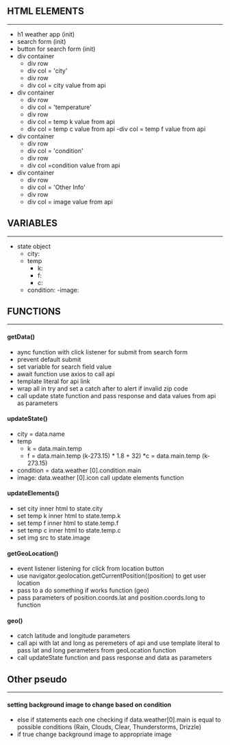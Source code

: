## HTML ELEMENTS
---
* h1 weather app (init)
* search form  (init)
* button for search form (init)
* div container
    - div row
    - div col = 'city'
    - div row
    - div col = city value from api
* div container
    - div row
    - div col =  'temperature'
    - div row
    - div col = temp k value from api
    - div col = temp c value from api
    -div col = temp f value from api
* div container
    - div row
    - div col =  'condition'
    - div row
    - div col =condition value from api
* div container
    - div row
    - div col =  'Other Info'
    - div row
    - div col = image value from api

## VARIABLES
---
* state object
    - city:
    - temp
        * k:
        * f:
        * c:
    - condition: 
    -image: 

## FUNCTIONS
--- 
#### getData()
- aync function with click listener for submit from search form
- prevent default submit
- set variable for search field value
- await function use axios to call api
- template literal for api link
- wrap all in try and set a catch after to alert if invalid zip code
- call update state function and pass response and data values from api as parameters

#### updateState()
- city = data.name
- temp
    * k = data.main.temp 
    * f = data.main.temp (k-273.15) * 1.8 + 32)
    *c = data.main.temp (k-273.15)
- condition = data.weather [0].condition.main
- image: data.weather [0].icon
call update elements function 

#### updateElements()
- set city inner html to state.city
- set temp k inner html to state.temp.k
- set temp f inner html to state.temp.f
- set temp c inner html to state.temp.c
- set img src to state.image

#### getGeoLocation()
- event listener listening for click from location button
- use navigator.geolocation.getCurrentPosition((position) to get user location
- pass to a do something if works function (geo)
- pass parameters of position.coords.lat and position.coords.long to function

#### geo()
- catch latitude and longitude parameters
- call api with lat and long as peremeters of api and use template literal to pass lat and long perameters from geoLocation function 
- call updateState function and pass response and data as parameters

## Other pseudo
--- 
#### setting background image to change based on condition
- else if statements each one checking if data.weather[0].main is equal to possible conditions (Rain, Clouds, Clear, Thunderstorms, Drizzle)
- if true change background image to appropriate image
